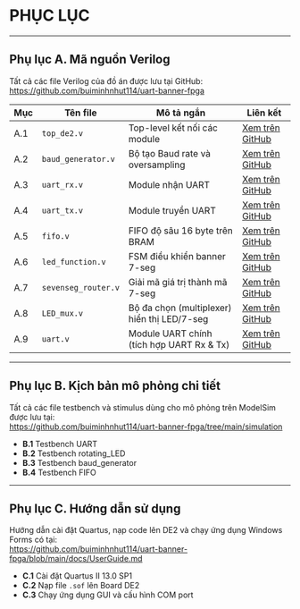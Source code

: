 # PHỤC LỤC

---

## Phụ lục A. Mã nguồn Verilog

Tất cả các file Verilog của đồ án được lưu tại GitHub:  
https://github.com/buiminhnhut114/uart-banner-fpga

| Mục | Tên file             | Mô tả ngắn                                   | Liên kết                                                     |
| --- | -------------------- | -------------------------------------------- | ------------------------------------------------------------ |
| A.1 | `top_de2.v`          | Top-level kết nối các module                | [Xem trên GitHub](https://github.com/buiminhnhut114/uart-banner-fpga/blob/main/top_de2.v) |
| A.2 | `baud_generator.v`   | Bộ tạo Baud rate và oversampling             | [Xem trên GitHub](https://github.com/buiminhnhut114/uart-banner-fpga/blob/main/baud_generator.v) |
| A.3 | `uart_rx.v`          | Module nhận UART                             | [Xem trên GitHub](https://github.com/buiminhnhut114/uart-banner-fpga/blob/main/uart_rx.v)   |
| A.4 | `uart_tx.v`          | Module truyền UART                           | [Xem trên GitHub](https://github.com/buiminhnhut114/uart-banner-fpga/blob/main/uart_tx.v)   |
| A.5 | `fifo.v`             | FIFO độ sâu 16 byte trên BRAM                | [Xem trên GitHub](https://github.com/buiminhnhut114/uart-banner-fpga/blob/main/fifo.v)      |
| A.6 | `led_function.v`     | FSM điều khiển banner 7-seg                  | [Xem trên GitHub](https://github.com/buiminhnhut114/uart-banner-fpga/blob/main/rotating_LED.v) |
| A.7 | `sevenseg_router.v`  | Giải mã giá trị thành mã 7-seg               | [Xem trên GitHub](https://github.com/buiminhnhut114/uart-banner-fpga/blob/main/sevenseg_router.v) |
| A.8 | `LED_mux.v`          | Bộ đa chọn (multiplexer) hiển thị LED/7-seg   | [Xem trên GitHub](https://github.com/buiminhnhut114/uart-banner-fpga/blob/main/LED_mux.v)   |
| A.9 | `uart.v`             | Module UART chính (tích hợp UART Rx & Tx)    | [Xem trên GitHub](https://github.com/buiminhnhut114/uart-banner-fpga/blob/main/uart.v)      |

---

## Phụ lục B. Kịch bản mô phỏng chi tiết

Tất cả các file testbench và stimulus dùng cho mô phỏng trên ModelSim được lưu tại:  
https://github.com/buiminhnhut114/uart-banner-fpga/tree/main/simulation

- **B.1** Testbench UART  
- **B.2** Testbench rotating_LED  
- **B.3** Testbench baud_generator  
- **B.4** Testbench FIFO  

---

## Phụ lục C. Hướng dẫn sử dụng

Hướng dẫn cài đặt Quartus, nạp code lên DE2 và chạy ứng dụng Windows Forms có tại:  
https://github.com/buiminhnhut114/uart-banner-fpga/blob/main/docs/UserGuide.md

- **C.1** Cài đặt Quartus II 13.0 SP1  
- **C.2** Nạp file `.sof` lên Board DE2  
- **C.3** Chạy ứng dụng GUI và cấu hình COM port  
